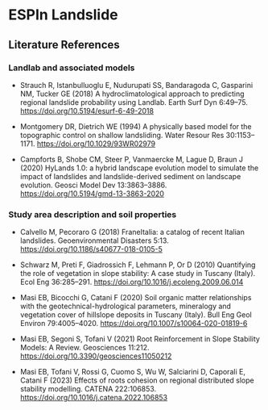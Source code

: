 # ESPIn Landslide

## Literature References

### Landlab and associated models

- Strauch R, Istanbulluoglu E, Nudurupati SS, Bandaragoda C, Gasparini NM, Tucker GE (2018) A hydroclimatological approach to predicting regional landslide probability using Landlab. Earth Surf Dyn 6:49–75. https://doi.org/10.5194/esurf-6-49-2018

- Montgomery DR, Dietrich WE (1994) A physically based model for the topographic control on shallow landsliding. Water Resour Res 30:1153–1171. https://doi.org/10.1029/93WR02979

- Campforts B, Shobe CM, Steer P, Vanmaercke M, Lague D, Braun J (2020) HyLands 1.0: a hybrid landscape evolution model to simulate the impact of landslides and landslide-derived sediment on landscape evolution. Geosci Model Dev 13:3863–3886. https://doi.org/10.5194/gmd-13-3863-2020

### Study area description and soil properties

- Calvello M, Pecoraro G (2018) FraneItalia: a catalog of recent Italian landslides. Geoenvironmental Disasters 5:13. https://doi.org/10.1186/s40677-018-0105-5

- Schwarz M, Preti F, Giadrossich F, Lehmann P, Or D (2010) Quantifying the role of vegetation in slope stability: A case study in Tuscany (Italy). Ecol Eng 36:285–291. https://doi.org/10.1016/j.ecoleng.2009.06.014

- Masi EB, Bicocchi G, Catani F (2020) Soil organic matter relationships with the geotechnical-hydrological parameters, mineralogy and vegetation cover of hillslope deposits in Tuscany (Italy). Bull Eng Geol Environ 79:4005–4020. https://doi.org/10.1007/s10064-020-01819-6

- Masi EB, Segoni S, Tofani V (2021) Root Reinforcement in Slope Stability Models: A Review. Geosciences 11:212. https://doi.org/10.3390/geosciences11050212

- Masi EB, Tofani V, Rossi G, Cuomo S, Wu W, Salciarini D, Caporali E, Catani F (2023) Effects of roots cohesion on regional distributed slope stability modelling. CATENA 222:106853. https://doi.org/10.1016/j.catena.2022.106853
